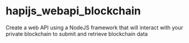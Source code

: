 # hapijs_webapi_blockchain
Create a web API using a NodeJS framework that will interact with your private blockchain to submit and retrieve blockchain data 
